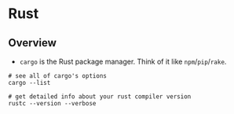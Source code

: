 # Rust


## Overview

- `cargo` is the Rust package manager. Think of it like `npm`/`pip`/`rake`.

```shell
# see all of cargo's options
cargo --list

# get detailed info about your rust compiler version
rustc --version --verbose
```
